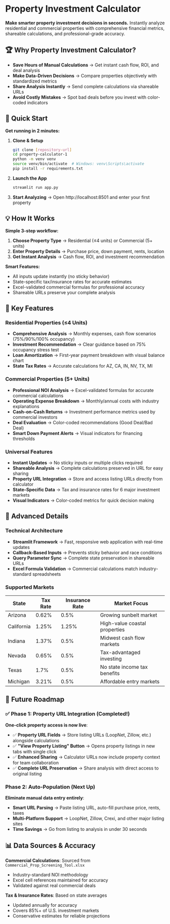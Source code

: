 # Property Investment Calculator

**Make smarter property investment decisions in seconds.** Instantly analyze residential and commercial properties with comprehensive financial metrics, shareable calculations, and professional-grade accuracy.

## 🏆 Why Property Investment Calculator?

- **Save Hours of Manual Calculations** → Get instant cash flow, ROI, and deal analysis
- **Make Data-Driven Decisions** → Compare properties objectively with standardized metrics  
- **Share Analysis Instantly** → Send complete calculations via shareable URLs
- **Avoid Costly Mistakes** → Spot bad deals before you invest with color-coded indicators

## 🚀 Quick Start

**Get running in 2 minutes:**

1. **Clone & Setup**
   ```bash
   git clone [repository-url]
   cd property-calculator-1
   python -m venv venv
   source venv/bin/activate  # Windows: venv\Scripts\activate
   pip install -r requirements.txt
   ```

2. **Launch the App**
   ```bash
   streamlit run app.py
   ```

3. **Start Analyzing** → Open http://localhost:8501 and enter your first property

## 💡 How It Works

**Simple 3-step workflow:**
1. **Choose Property Type** → Residential (≤4 units) or Commercial (5+ units)
2. **Enter Property Details** → Purchase price, down payment, rents, location
3. **Get Instant Analysis** → Cash flow, ROI, and investment recommendation

**Smart Features:**
- All inputs update instantly (no sticky behavior)
- State-specific tax/insurance rates for accurate estimates
- Excel-validated commercial formulas for professional accuracy
- Shareable URLs preserve your complete analysis

## 🏡 Key Features

### Residential Properties (≤4 Units)
- **Comprehensive Analysis** → Monthly expenses, cash flow scenarios (75%/90%/100% occupancy)
- **Investment Recommendation** → Clear guidance based on 75% occupancy stress test
- **Loan Amortization** → First-year payment breakdown with visual balance chart
- **State Tax Rates** → Accurate calculations for AZ, CA, IN, NV, TX, MI

### Commercial Properties (5+ Units)  
- **Professional NOI Analysis** → Excel-validated formulas for accurate commercial calculations
- **Operating Expense Breakdown** → Monthly/annual costs with industry explanations
- **Cash-on-Cash Returns** → Investment performance metrics used by commercial investors
- **Deal Evaluation** → Color-coded recommendations (Good Deal/Bad Deal)
- **Smart Down Payment Alerts** → Visual indicators for financing thresholds

### Universal Features
- **Instant Updates** → No sticky inputs or multiple clicks required
- **Shareable Analysis** → Complete calculations preserved in URL for easy sharing
- **Property URL Integration** → Store and access listing URLs directly from calculator
- **State-Specific Data** → Tax and insurance rates for 6 major investment markets  
- **Visual Indicators** → Color-coded metrics for quick decision making

## 🔧 Advanced Details

### Technical Architecture
- **Streamlit Framework** → Fast, responsive web application with real-time updates
- **Callback-Based Inputs** → Prevents sticky behavior and race conditions  
- **Query Parameter Sync** → Complete state preservation in shareable URLs
- **Excel Formula Validation** → Commercial calculations match industry-standard spreadsheets

### Supported Markets
| State | Tax Rate | Insurance Rate | Market Focus |
|-------|----------|----------------|--------------|
| Arizona | 0.62% | 0.5% | Growing sunbelt market |
| California | 1.25% | 1.25% | High-value coastal properties |
| Indiana | 1.37% | 0.5% | Midwest cash flow markets |
| Nevada | 0.65% | 0.5% | Tax-advantaged investing |
| Texas | 1.7% | 0.5% | No state income tax benefits |
| Michigan | 3.21% | 0.5% | Affordable entry markets |

## 🚀 Future Roadmap

### ✅ Phase 1: Property URL Integration (Completed!)
**One-click property access is now live**:
- ✅ **Property URL Fields** → Store listing URLs (LoopNet, Zillow, etc.) alongside calculations
- ✅ **"View Property Listing" Button** → Opens property listings in new tabs with single click
- ✅ **Enhanced Sharing** → Calculator URLs now include property context for team collaboration
- ✅ **Complete URL Preservation** → Share analysis with direct access to original listing

### Phase 2: Auto-Population (Next Up)
**Eliminate manual data entry entirely**:
- **Smart URL Parsing** → Paste listing URL, auto-fill purchase price, rents, taxes
- **Multi-Platform Support** → LoopNet, Zillow, Crexi, and other major listing sites
- **Time Savings** → Go from listing to analysis in under 30 seconds

## 📊 Data Sources & Accuracy

**Commercial Calculations**: Sourced from `Commercial_Prop_Screening_Tool.xlsx`
- Industry-standard NOI methodology
- Excel cell references maintained for accuracy
- Validated against real commercial deals

**Tax & Insurance Rates**: Based on state averages
- Updated annually for accuracy
- Covers 85%+ of U.S. investment markets
- Conservative estimates for reliable projections